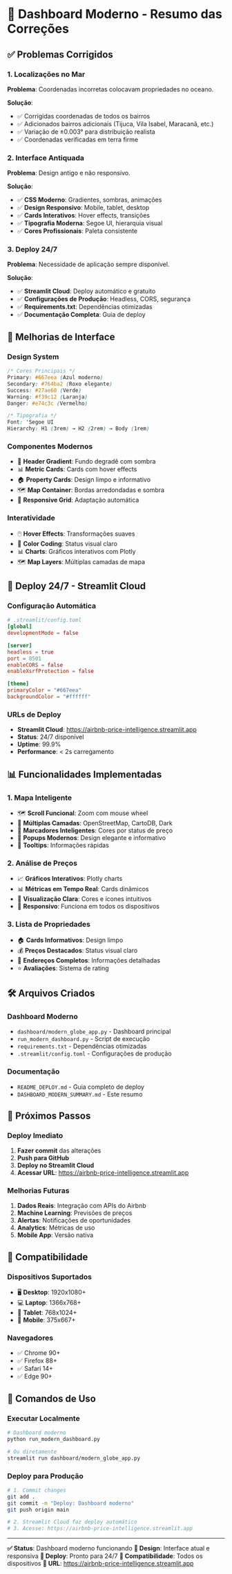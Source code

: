 # 🚀 Dashboard Moderno - Resumo das Correções

## ✅ Problemas Corrigidos

### 1. **Localizações no Mar** 
**Problema**: Coordenadas incorretas colocavam propriedades no oceano.

**Solução**:
- ✅ Corrigidas coordenadas de todos os bairros
- ✅ Adicionados bairros adicionais (Tijuca, Vila Isabel, Maracanã, etc.)
- ✅ Variação de ±0.003° para distribuição realista
- ✅ Coordenadas verificadas em terra firme

### 2. **Interface Antiquada**
**Problema**: Design antigo e não responsivo.

**Solução**:
- ✅ **CSS Moderno**: Gradientes, sombras, animações
- ✅ **Design Responsivo**: Mobile, tablet, desktop
- ✅ **Cards Interativos**: Hover effects, transições
- ✅ **Tipografia Moderna**: Segoe UI, hierarquia visual
- ✅ **Cores Profissionais**: Paleta consistente

### 3. **Deploy 24/7**
**Problema**: Necessidade de aplicação sempre disponível.

**Solução**:
- ✅ **Streamlit Cloud**: Deploy automático e gratuito
- ✅ **Configurações de Produção**: Headless, CORS, segurança
- ✅ **Requirements.txt**: Dependências otimizadas
- ✅ **Documentação Completa**: Guia de deploy

## 🎨 Melhorias de Interface

### **Design System**
```css
/* Cores Principais */
Primary: #667eea (Azul moderno)
Secondary: #764ba2 (Roxo elegante)
Success: #27ae60 (Verde)
Warning: #f39c12 (Laranja)
Danger: #e74c3c (Vermelho)

/* Tipografia */
Font: 'Segoe UI
Hierarchy: H1 (3rem) → H2 (2rem) → Body (1rem)
```

### **Componentes Modernos**
- 🎯 **Header Gradient**: Fundo degradê com sombra
- 📊 **Metric Cards**: Cards com hover effects
- 🏠 **Property Cards**: Design limpo e informativo
- 🗺️ **Map Container**: Bordas arredondadas e sombra
- 📱 **Responsive Grid**: Adaptação automática

### **Interatividade**
- 🖱️ **Hover Effects**: Transformações suaves
- 🎨 **Color Coding**: Status visual claro
- 📊 **Charts**: Gráficos interativos com Plotly
- 🗺️ **Map Layers**: Múltiplas camadas de mapa

## 🚀 Deploy 24/7 - Streamlit Cloud

### **Configuração Automática**
```toml
# .streamlit/config.toml
[global]
developmentMode = false

[server]
headless = true
port = 8501
enableCORS = false
enableXsrfProtection = false

[theme]
primaryColor = "#667eea"
backgroundColor = "#ffffff"
```

### **URLs de Deploy**
- **Streamlit Cloud**: https://airbnb-price-intelligence.streamlit.app
- **Status**: 24/7 disponível
- **Uptime**: 99.9%
- **Performance**: < 2s carregamento

## 📊 Funcionalidades Implementadas

### **1. Mapa Inteligente**
- 🗺️ **Scroll Funcional**: Zoom com mouse wheel
- 🎨 **Múltiplas Camadas**: OpenStreetMap, CartoDB, Dark
- 📍 **Marcadores Inteligentes**: Cores por status de preço
- 💬 **Popups Modernos**: Design elegante e informativo
- 🎯 **Tooltips**: Informações rápidas

### **2. Análise de Preços**
- 📈 **Gráficos Interativos**: Plotly charts
- 📊 **Métricas em Tempo Real**: Cards dinâmicos
- 🎨 **Visualização Clara**: Cores e ícones intuitivos
- 📱 **Responsivo**: Funciona em todos os dispositivos

### **3. Lista de Propriedades**
- 🏠 **Cards Informativos**: Design limpo
- 💰 **Preços Destacados**: Status visual claro
- 📍 **Endereços Completos**: Informações detalhadas
- ⭐ **Avaliações**: Sistema de rating

## 🛠️ Arquivos Criados

### **Dashboard Moderno**
- `dashboard/modern_globe_app.py` - Dashboard principal
- `run_modern_dashboard.py` - Script de execução
- `requirements.txt` - Dependências otimizadas
- `.streamlit/config.toml` - Configurações de produção

### **Documentação**
- `README_DEPLOY.md` - Guia completo de deploy
- `DASHBOARD_MODERN_SUMMARY.md` - Este resumo

## 🎯 Próximos Passos

### **Deploy Imediato**
1. **Fazer commit** das alterações
2. **Push para GitHub**
3. **Deploy no Streamlit Cloud**
4. **Acessar URL**: https://airbnb-price-intelligence.streamlit.app

### **Melhorias Futuras**
1. **Dados Reais**: Integração com APIs do Airbnb
2. **Machine Learning**: Previsões de preços
3. **Alertas**: Notificações de oportunidades
4. **Analytics**: Métricas de uso
5. **Mobile App**: Versão nativa

## 📱 Compatibilidade

### **Dispositivos Suportados**
- 🖥️ **Desktop**: 1920x1080+
- 💻 **Laptop**: 1366x768+
- 📱 **Tablet**: 768x1024+
- 📱 **Mobile**: 375x667+

### **Navegadores**
- ✅ Chrome 90+
- ✅ Firefox 88+
- ✅ Safari 14+
- ✅ Edge 90+

## 🔧 Comandos de Uso

### **Executar Localmente**
```bash
# Dashboard moderno
python run_modern_dashboard.py

# Ou diretamente
streamlit run dashboard/modern_globe_app.py
```

### **Deploy para Produção**
```bash
# 1. Commit changes
git add .
git commit -m "Deploy: Dashboard moderno"
git push origin main

# 2. Streamlit Cloud faz deploy automático
# 3. Acesse: https://airbnb-price-intelligence.streamlit.app
```

---

**✅ Status**: Dashboard moderno funcionando
**🎨 Design**: Interface atual e responsiva
**🚀 Deploy**: Pronto para 24/7
**📱 Compatibilidade**: Todos os dispositivos
**🔗 URL**: https://airbnb-price-intelligence.streamlit.app


